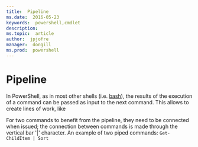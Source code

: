 ```yaml
---
title:  Pipeline
ms.date:  2016-05-23
keywords:  powershell,cmdlet
description:  
ms.topic:  article
author:  jpjofre
manager:  dongill
ms.prod:  powershell
---
```


# Pipeline

In PowerShell, as in most other shells (i.e. [bash](https://www.gnu.org/software/bash/)), the results of the execution of a command can be passed as input to the next command. This allows to create lines of work, like 

For two commands to benefit from the pipeline, they need to be connected when issued; the connection between commands is made through the vertical bar '&#x007c;' character. An example of two piped commands: `Get-ChildItem | Sort`

